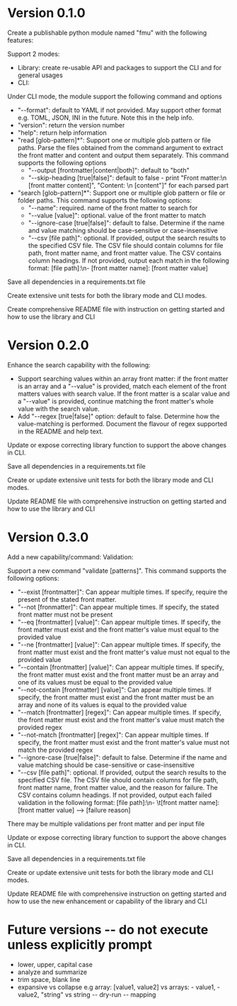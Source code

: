 # Version 0.1.0

Create a publishable python module named "fmu" with the following features:


Support 2 modes:
- Library: create re-usable API and packages to support the CLI and for general usages
- CLI:

Under CLI mode, the module support the following command and options
- "--format": default to YAML if not provided. May support other format e.g. TOML, JSON, INI in the future. Note this in the help info.
- "version": return the version number
- "help": return help information
- "read [glob-pattern]*": Support one or multiple glob pattern or file paths. Parse the files obtained from the command argument to extract the front matter and content and output them separately. This command supports the following options
  + "--output [frontmatter|content|both]": default to "both"
  + "--skip-heading [true|false]": default to false - print "Front matter:\n [front matter content]", "Content: \n [content"]" for each parsed part
- "search [glob-pattern]*": Support one or multiple glob pattern or file or folder paths. This command supports the following options:
  + "--name": required. name of the front matter to search for
  + "--value [value]": optional. value of the front matter to match
  + "--ignore-case [true|false]": default to false. Determine if the name and value matching should be case-sensitive or case-insensitive
  + "--csv [file path]": optional. If provided, output the search results to the specified CSV file. The CSV file should contain columns for file path, front matter name, and front matter value. The CSV contains column headings. If not provided, output each match in the following format: [file path]:\n- [front matter name]: [front matter value]

Save all dependencies in a requirements.txt file

Create extensive unit tests for both the library mode and CLI modes. 

Create comprehensive README file with instruction on getting started and how to use the library and CLI

# Version 0.2.0

Enhance the search capability with the following:
- Support searching values within an array front matter: if the front matter is an array and a "--value" is provided, match each element of the front matters values with search value. If the front matter is a scalar value and a "--value" is provided, continue matching the front matter's whole value with the search value. 
- Add "--regex [true|false]" option: default to false. Determine how the value-matching is performed. Document the flavour of regex supported in the README and help text.

Update or expose correcting library function to support the above changes in CLI.

Save all dependencies in a requirements.txt file

Create or update extensive unit tests for both the library mode and CLI modes. 

Update README file with comprehensive instruction on getting started and how to use the library and CLI

# Version 0.3.0

Add a new capability/command: Validation:

Support a new command "validate [patterns]". This command supports the following options:
- "--exist [frontmatter]": Can appear multiple times. If specify, require the present of the stated front matter. 
- "--not [fronmatter]": Can appear multiple times. If specify, the stated front matter must not be present
- "--eq [frontmatter] [value]": Can appear multiple times. If specify, the front matter must exist and the front matter's value must equal to the provided value
- "--ne [frontmatter] [value]": Can appear multiple times. If specify, the front matter must exist and the front matter's value must not equal to the provided value
- "--contain [frontmatter] [value]": Can appear multiple times. If specify, the front matter must exist and the front matter must be an array and one of its values must be equal to the provided value
- "--not-contain [frontmatter] [value]": Can appear multiple times. If specify, the front matter must exist and the front matter must be an array and none of its values is equal to the provided value
- "--match [frontmatter] [regex]": Can appear multiple times. If specify, the front matter must exist and the front matter's value must match the provided regex
- "--not-match [frontmatter] [regex]": Can appear multiple times. If specify, the front matter must exist and the front matter's value must not match the provided regex
- "--ignore-case [true|false]": default to false. Determine if the name and value matching should be case-sensitive or case-insensitive
- "--csv [file path]": optional. If provided, output the search results to the specified CSV file. The CSV file should contain columns for file path, front matter name, front matter value, and the reason for failure. The CSV contains column headings. If not provided, output each failed validation in the following format: [file path]:\n- \t[front matter name]: [front matter value] --> [failure reason]

There may be multiple validations per front matter and per input file

Update or expose correcting library function to support the above changes in CLI.

Save all dependencies in a requirements.txt file

Create or update extensive unit tests for both the library mode and CLI modes. 

Update README file with comprehensive instruction on getting started and how to use the new enhancement or capability of the library and CLI



# Future versions -- do not execute unless explicitly prompt

- lower, upper, capital case
- analyze and summarize
- trim space, blank line
- expansive vs collapse e.g array: [value1, value2] vs arrays: - value1, - value2, "string" vs string
-- dry-run
-- mapping

